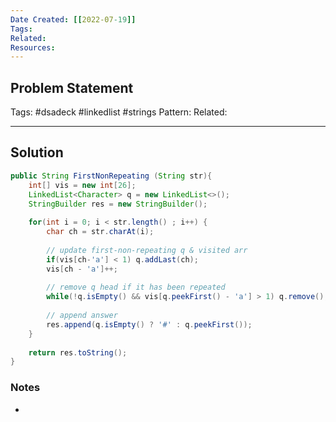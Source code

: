 ```yaml
---
Date Created: [[2022-07-19]]
Tags: 
Related: 
Resources: 
---
```


## Problem Statement


Tags:  #dsadeck  #linkedlist #strings 
Pattern:
Related: 

---

## Solution
``` java
public String FirstNonRepeating (String str){
	int[] vis = new int[26];
	LinkedList<Character> q = new LinkedList<>();
	StringBuilder res = new StringBuilder();
	
	for(int i = 0; i < str.length() ; i++) {
		char ch = str.charAt(i);
		
		// update first-non-repeating q & visited arr
		if(vis[ch-'a'] < 1) q.addLast(ch);
		vis[ch - 'a']++;
		
		// remove q head if it has been repeated
		while(!q.isEmpty() && vis[q.peekFirst() - 'a'] > 1) q.remove();
		
		// append answer
		res.append(q.isEmpty() ? '#' : q.peekFirst());
	}
	
	return res.toString();
}
```

### Notes
- 

